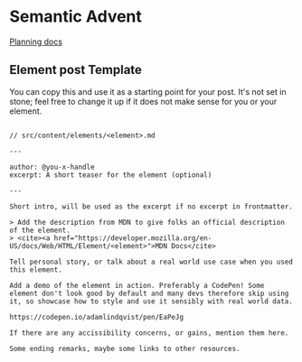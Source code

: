 # Semantic Advent

[Planning docs](https://docs.google.com/spreadsheets/d/132cOIvRGWjtq9pm6rnGLVIm44o0RJUPPjK9zWrV-SRo/edit?usp=sharing)

## Element post Template

You can copy this and use it as a starting point for your post. It's not set in stone; feel free to change it up if it does not make sense for you or your element.

```

// src/content/elements/<element>.md

---

author: @you-x-handle
excerpt: A short teaser for the element (optional)

---

Short intro, will be used as the excerpt if no excerpt in frontmatter.

> Add the description from MDN to give folks an official description of the element.
> <cite><a href="https://developer.mozilla.org/en-US/docs/Web/HTML/Element/<element>">MDN Docs</cite>

Tell personal story, or talk about a real world use case when you used this element.

Add a demo of the element in action. Preferably a CodePen! Some element don't look good by default and many devs therefore skip using it, so showcase how to style and use it sensibly with real world data.

https://codepen.io/adamlindqvist/pen/EaPeJg

If there are any accissibility concerns, or gains, mention them here.

Some ending remarks, maybe some links to other resources.

```
